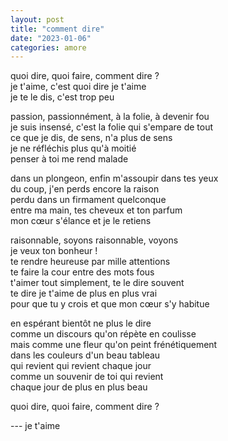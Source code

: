 ```yaml
---
layout: post
title: "comment dire"
date: "2023-01-06"
categories: amore
---
```


quoi dire, quoi faire, comment dire ?  
je t'aime, c'est quoi dire je t'aime  
je te le dis, c'est trop peu

passion, passionnément, à la folie, à devenir fou  
je suis insensé, c'est la folie qui s'empare de tout  
ce que je dis, de sens, n'a plus de sens  
je ne réfléchis plus qu'à moitié  
penser à toi me rend malade  

dans un plongeon, enfin m'assoupir dans tes yeux  
du coup, j'en perds encore la raison  
perdu dans un firmament quelconque  
entre ma main, tes cheveux et ton parfum  
mon cœur s'élance et je le retiens

raisonnable, soyons raisonnable, voyons  
je veux ton bonheur !  
te rendre heureuse par mille attentions  
te faire la cour entre des mots fous  
t'aimer tout simplement, te le dire souvent  
te dire je t'aime de plus en plus vrai  
pour que tu y crois et que mon cœur s'y habitue  

en espérant bientôt ne plus le dire  
comme un discours qu'on répète en coulisse  
mais comme une fleur qu'on peint frénétiquement  
dans les couleurs d'un beau tableau  
qui revient qui revient chaque jour  
comme un souvenir de toi qui revient  
chaque jour de plus en plus beau

quoi dire, quoi faire, comment dire ?  

--- je t'aime
